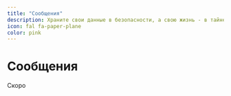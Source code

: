 ```yaml
---
title: "Сообщения"
description: Храните свои данные в безопасности, а свою жизнь - в тайне
icon: fal fa-paper-plane
color: pink
---
```


# Сообщения

<span class="tag yellow">Скоро</span>